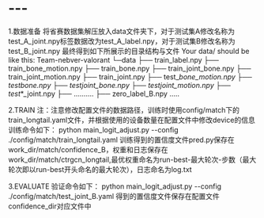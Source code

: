 # ---
1.数据准备
将省赛数据集解压放入data文件夹下，对于测试集A修改名称为test_A_joint.npy标签数据改为test_A_label.npy，对于测试集B修改名称为test_B_joint.npy
最终得到如下所展示的目录结构与文件
Your data/ should be like this:
Team-nebver-valorant
└─data
    ├── train_label.npy
    ├── train_bone_motion.npy
    ├── train_bone.npy
    ├── train_joint_bone.npy
    ├── train_joint_motion.npy
    ├── train_joint.npy
    ├── test_*_bone_motion.npy
    ├── test_*_bone.npy
    ├── test_*_joint_bone.npy
    ├── test_*_joint_motion.npy
    ├── test_*_joint.npy
    ├── ..........
    ├── zero_label_B.npy
.....

2.TRAIN
注：注意修改配置文件的数据路径，训练时使用config/match下的train_longtail.yaml文件，并根据使用的设备数量在配置文件中修改device的信息
训练命令如下：
python main_logit_adjust.py --config ./config/match/train_longtail.yaml
训练得到的置信度文件pred.py保存在work_dir/match/confidence_B，权重和日志保存在work_dir/match/ctrgcn_longtail,最优权重命名为run-best-最大轮次-步数（最大轮次即以run-best开头命名的最大轮次），日志命名为log.txt

3.EVALUATE
验证命令如下：
python main_logit_adjust.py --config ./config/match/test_joint_B.yaml
得到的置信度文件保存在配置文件confidence_dir对应文件中
